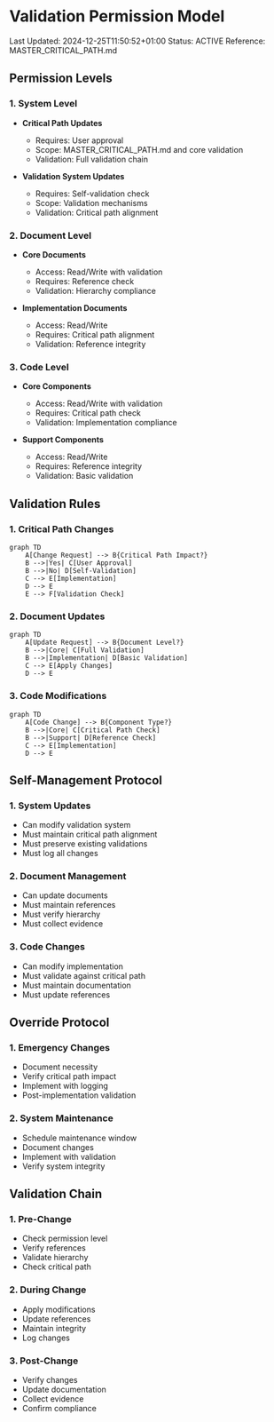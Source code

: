 # Validation Permission Model
Last Updated: 2024-12-25T11:50:52+01:00
Status: ACTIVE
Reference: MASTER_CRITICAL_PATH.md

## Permission Levels

### 1. System Level
- **Critical Path Updates**
  - Requires: User approval
  - Scope: MASTER_CRITICAL_PATH.md and core validation
  - Validation: Full validation chain

- **Validation System Updates**
  - Requires: Self-validation check
  - Scope: Validation mechanisms
  - Validation: Critical path alignment

### 2. Document Level
- **Core Documents**
  - Access: Read/Write with validation
  - Requires: Reference check
  - Validation: Hierarchy compliance

- **Implementation Documents**
  - Access: Read/Write
  - Requires: Critical path alignment
  - Validation: Reference integrity

### 3. Code Level
- **Core Components**
  - Access: Read/Write with validation
  - Requires: Critical path check
  - Validation: Implementation compliance

- **Support Components**
  - Access: Read/Write
  - Requires: Reference integrity
  - Validation: Basic validation

## Validation Rules

### 1. Critical Path Changes
```mermaid
graph TD
    A[Change Request] --> B{Critical Path Impact?}
    B -->|Yes| C[User Approval]
    B -->|No| D[Self-Validation]
    C --> E[Implementation]
    D --> E
    E --> F[Validation Check]
```

### 2. Document Updates
```mermaid
graph TD
    A[Update Request] --> B{Document Level?}
    B -->|Core| C[Full Validation]
    B -->|Implementation| D[Basic Validation]
    C --> E[Apply Changes]
    D --> E
```

### 3. Code Modifications
```mermaid
graph TD
    A[Code Change] --> B{Component Type?}
    B -->|Core| C[Critical Path Check]
    B -->|Support| D[Reference Check]
    C --> E[Implementation]
    D --> E
```

## Self-Management Protocol

### 1. System Updates
- Can modify validation system
- Must maintain critical path alignment
- Must preserve existing validations
- Must log all changes

### 2. Document Management
- Can update documents
- Must maintain references
- Must verify hierarchy
- Must collect evidence

### 3. Code Changes
- Can modify implementation
- Must validate against critical path
- Must maintain documentation
- Must update references

## Override Protocol

### 1. Emergency Changes
- Document necessity
- Verify critical path impact
- Implement with logging
- Post-implementation validation

### 2. System Maintenance
- Schedule maintenance window
- Document changes
- Implement with validation
- Verify system integrity

## Validation Chain

### 1. Pre-Change
- Check permission level
- Verify references
- Validate hierarchy
- Check critical path

### 2. During Change
- Apply modifications
- Update references
- Maintain integrity
- Log changes

### 3. Post-Change
- Verify changes
- Update documentation
- Collect evidence
- Confirm compliance
